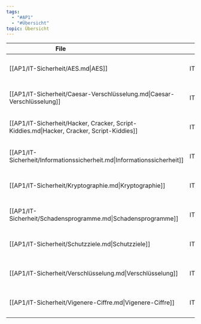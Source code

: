 ```yaml
---
tags:
  - "#AP1"
  - "#Übersicht" 
topic: Übersicht
---
```

| <div style="width:275px;">File<div>                                                       | <div style='width:150px;'>Topic<div> | <div style='width:200px;'>Tags<div>           |
| ----------------------------------------------------------------------------------------- | ------------------------------------ | --------------------------------------------- |
| [[AP1/IT-Sicherheit/AES.md\|AES]]                                                         | IT-Sicherheit                        | <ul><li>#AP1</li><li>#IT-Sicherheit</li></ul> |
| [[AP1/IT-Sicherheit/Caesar-Verschlüsselung.md\|Caesar-Verschlüsselung]]                   | IT-Sicherheit                        | <ul><li>#AP1</li><li>#IT-Sicherheit</li></ul> |
| [[AP1/IT-Sicherheit/Hacker, Cracker, Script-Kiddies.md\|Hacker, Cracker, Script-Kiddies]] | IT-Sicherheit                        | <ul><li>#AP1</li><li>#IT-Sicherheit</li></ul> |
| [[AP1/IT-Sicherheit/Informationssicherheit.md\|Informationssicherheit]]                   | IT-Sicherheit                        | <ul><li>#IT-Sicherheit</li><li>#AP1</li></ul> |
| [[AP1/IT-Sicherheit/Kryptographie.md\|Kryptographie]]                                     | IT-Sicherheit                        | <ul><li>#IT-Sicherheit</li><li>#AP1</li></ul> |
| [[AP1/IT-Sicherheit/Schadensprogramme.md\|Schadensprogramme]]                             | IT-Sicherheit                        | <ul><li>#AP1</li><li>#IT-Sicherheit</li></ul> |
| [[AP1/IT-Sicherheit/Schutzziele.md\|Schutzziele]]                                         | IT-Sicherheit                        | <ul><li>#IT-Sicherheit</li><li>#AP1</li></ul> |
| [[AP1/IT-Sicherheit/Verschlüsselung.md\|Verschlüsselung]]                                 | IT-Sicherheit                        | <ul><li>#AP1</li><li>#IT-Sicherheit</li></ul> |
| [[AP1/IT-Sicherheit/Vigenere-Ciffre.md\|Vigenere-Ciffre]]                                 | IT-Sicherheit                        | <ul><li>#AP1</li><li>#IT-Sicherheit</li></ul> |
